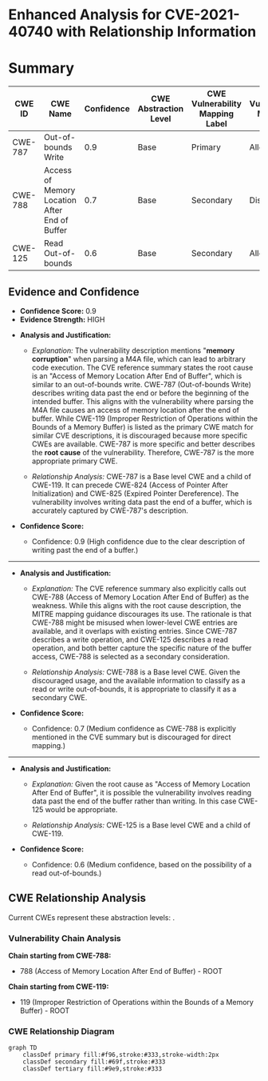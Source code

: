 # Enhanced Analysis for CVE-2021-40740 with Relationship Information

# Summary
| CWE ID | CWE Name | Confidence | CWE Abstraction Level | CWE Vulnerability Mapping Label | CWE-Vulnerability Mapping Notes |
|---|---|---|---|---|---|
| CWE-787 | Out-of-bounds Write | 0.9 | Base | Primary | Allowed |
| CWE-788 | Access of Memory Location After End of Buffer | 0.7 | Base | Secondary | Discouraged |
| CWE-125 | Read Out-of-bounds | 0.6 | Base | Secondary | Allowed |

## Evidence and Confidence

*   **Confidence Score:** 0.9
*   **Evidence Strength:** HIGH

- **Analysis and Justification:**  
  - *Explanation:* The vulnerability description mentions "**memory corruption**" when parsing a M4A file, which can lead to arbitrary code execution. The CVE reference summary states the root cause is an "Access of Memory Location After End of Buffer", which is similar to an out-of-bounds write. CWE-787 (Out-of-bounds Write) describes writing data past the end or before the beginning of the intended buffer. This aligns with the vulnerability where parsing the M4A file causes an access of memory location after the end of buffer. While CWE-119 (Improper Restriction of Operations within the Bounds of a Memory Buffer) is listed as the primary CWE match for similar CVE descriptions, it is discouraged because more specific CWEs are available. CWE-787 is more specific and better describes the **root cause** of the vulnerability. Therefore, CWE-787 is the more appropriate primary CWE.

  - *Relationship Analysis:* CWE-787 is a Base level CWE and a child of CWE-119. It can precede CWE-824 (Access of Pointer After Initialization) and CWE-825 (Expired Pointer Dereference). The vulnerability involves writing data past the end of a buffer, which is accurately captured by CWE-787's description.

- **Confidence Score:**  
  - Confidence: 0.9 (High confidence due to the clear description of writing past the end of a buffer.)

---

- **Analysis and Justification:**  
  - *Explanation:* The CVE reference summary also explicitly calls out CWE-788 (Access of Memory Location After End of Buffer) as the weakness. While this aligns with the root cause description, the MITRE mapping guidance discourages its use. The rationale is that CWE-788 might be misused when lower-level CWE entries are available, and it overlaps with existing entries. Since CWE-787 describes a write operation, and CWE-125 describes a read operation, and both better capture the specific nature of the buffer access, CWE-788 is selected as a secondary consideration.

  - *Relationship Analysis:* CWE-788 is a Base level CWE. Given the discouraged usage, and the available information to classify as a read or write out-of-bounds, it is appropriate to classify it as a secondary CWE.

- **Confidence Score:**  
  - Confidence: 0.7 (Medium confidence as CWE-788 is explicitly mentioned in the CVE summary but is discouraged for direct mapping.)

---

- **Analysis and Justification:**  
  - *Explanation:* Given the root cause as "Access of Memory Location After End of Buffer", it is possible the vulnerability involves reading data past the end of the buffer rather than writing. In this case CWE-125 would be appropriate.

  - *Relationship Analysis:* CWE-125 is a Base level CWE and a child of CWE-119.

- **Confidence Score:**  
  - Confidence: 0.6 (Medium confidence, based on the possibility of a read out-of-bounds.)


## CWE Relationship Analysis

Current CWEs represent these abstraction levels: .


### Vulnerability Chain Analysis

**Chain starting from CWE-788:**
- 788 (Access of Memory Location After End of Buffer) - ROOT


**Chain starting from CWE-119:**
- 119 (Improper Restriction of Operations within the Bounds of a Memory Buffer) - ROOT



### CWE Relationship Diagram

```mermaid
graph TD
    classDef primary fill:#f96,stroke:#333,stroke-width:2px
    classDef secondary fill:#69f,stroke:#333
    classDef tertiary fill:#9e9,stroke:#333
```
